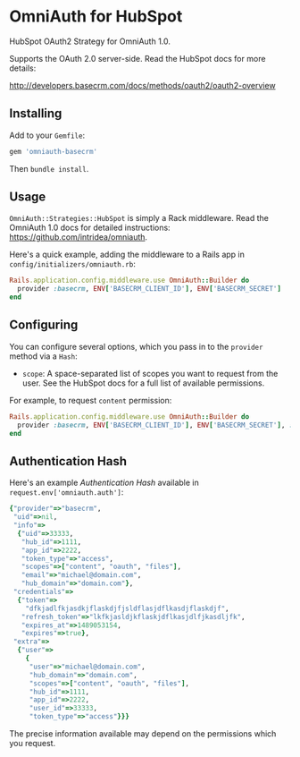 # OmniAuth for HubSpot

HubSpot OAuth2 Strategy for OmniAuth 1.0.

Supports the OAuth 2.0 server-side. Read the HubSpot docs for more details: 

http://developers.basecrm.com/docs/methods/oauth2/oauth2-overview

## Installing

Add to your `Gemfile`:

```ruby
gem 'omniauth-basecrm'
```

Then `bundle install`.

## Usage

`OmniAuth::Strategies::HubSpot` is simply a Rack middleware. Read the OmniAuth 1.0 docs for detailed instructions: https://github.com/intridea/omniauth.

Here's a quick example, adding the middleware to a Rails app in `config/initializers/omniauth.rb`:

```ruby
Rails.application.config.middleware.use OmniAuth::Builder do
  provider :basecrm, ENV['BASECRM_CLIENT_ID'], ENV['BASECRM_SECRET']
end
```

## Configuring

You can configure several options, which you pass in to the `provider` method via a `Hash`:

* `scope`: A space-separated list of scopes you want to request from the user. See the HubSpot docs for a full list of available permissions.

For example, to request `content` permission:
 
```ruby
Rails.application.config.middleware.use OmniAuth::Builder do
  provider :basecrm, ENV['BASECRM_CLIENT_ID'], ENV['BASECRM_SECRET'], :scope => 'content'
end
```

## Authentication Hash

Here's an example *Authentication Hash* available in `request.env['omniauth.auth']`:

```ruby
{"provider"=>"basecrm",
 "uid"=>nil,
 "info"=>
  {"uid"=>33333,
   "hub_id"=>1111,
   "app_id"=>2222,
   "token_type"=>"access",
   "scopes"=>["content", "oauth", "files"],
   "email"=>"michael@domain.com",
   "hub_domain"=>"domain.com"},
 "credentials"=>
  {"token"=>
    "dfkjadlfkjasdkjflaskdjfjsldflasjdflkasdjflaskdjf",
   "refresh_token"=>"lkfkjasldjkflaskjdflkasjdlfjkasdljfk",
   "expires_at"=>1489053154,
   "expires"=>true},
 "extra"=>
  {"user"=>
    {
     "user"=>"michael@domain.com",
     "hub_domain"=>"domain.com",
     "scopes"=>["content", "oauth", "files"],
     "hub_id"=>1111,
     "app_id"=>2222,
     "user_id"=>33333,
     "token_type"=>"access"}}}
```

The precise information available may depend on the permissions which you request.
